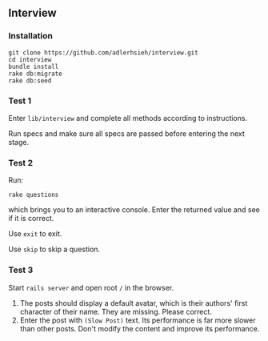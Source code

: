 ## Interview

### Installation

```
git clone https://github.com/adlerhsieh/interview.git
cd interview
bundle install
rake db:migrate
rake db:seed
```

### Test 1

Enter `lib/interview` and complete all methods according to instructions.

Run specs and make sure all specs are passed before entering the next stage.

### Test 2

Run: 

`rake questions`

which brings you to an interactive console. Enter the returned value and see if it is correct.

Use `exit` to exit.

Use `skip` to skip a question.

### Test 3

Start `rails server` and open root `/` in the browser.

1. The posts should display a default avatar, which is their authors' first character of their name. They are missing. Please correct.
2. Enter the post with `(Slow Post)` text. Its performance is far more slower than other posts. Don't modify the content and improve its performance.
